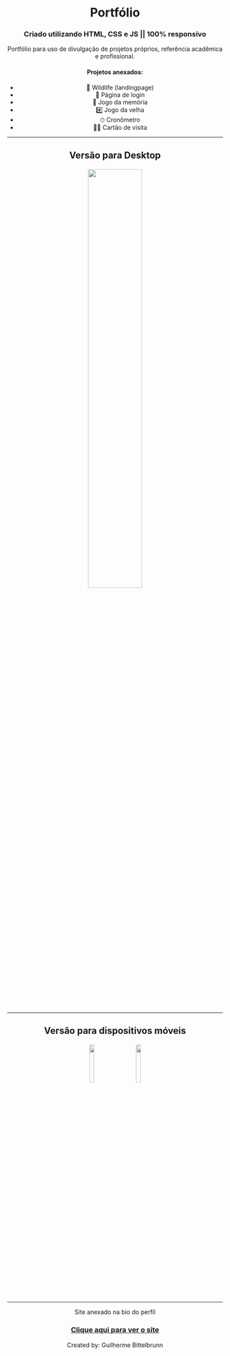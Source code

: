 <main style="text-align:center">
    <h1><strong>Portfólio</strong></h1>
    <h3><strong>Criado utilizando HTML, CSS e JS || 100% responsívo</strong></h3>
    <p>Portfólio para uso de divulgação de projetos próprios, referência acadêmica e profissional.</p>
    <h4>Projetos anexados:</h4>
    <ul>
        <li>🐾 Wildlife (landingpage)</li>
        <li>🚪 Página de login</li>
        <li>🧠 Jogo da memória</li>
        <li>#️⃣ Jogo da velha</li>
        <li>⏱ Cronômetro</li>
        <li>👦🏻 Cartão de visita</li>
    </ul>
    <hr>
    <h2 style="margin-bottom: 20px">Versão para Desktop</h2>
    <img src="css/portfólio.gif" style="width:50%">
    <hr>
    <h2 style="margin-bottom: 20px">Versão para dispositivos móveis</h2>
    <img src="css/portfólio-mobile.gif" style="width:15%">
    <img src="css/portfólio-mobile2.gif" style="width:15%; margin-left:30px">
    <hr>
    <p>Site anexado na bio do perfil</p>
    <h3><a href="https://guilhermebittelbrunn.github.io/portfolio-html/"> Clique aqui para ver o site</a></h3>
    <p>Created by: Guilherme Bittelbrunn</p>
</main>


